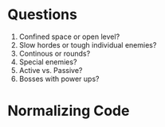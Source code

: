 # Questions
1. Confined space or open level?
2. Slow hordes or tough individual enemies?
3. Continous or rounds?
4. Special enemies?
5. Active vs. Passive?
6. Bosses with power ups?

# Normalizing Code
